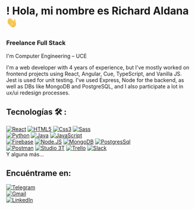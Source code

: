 # ! Hola, mi nombre es Richard Aldana <img src="https://github.com/ABSphreak/ABSphreak/blob/master/gifs/Hi.gif" width="30px">
### Freelance Full Stack
I'm Computer Engineering – UCE

I'm a web developer with 4 years of experience, but I've mostly worked on frontend projects using React, Angular, Cue, TypeScript, and Vanilla JS. Jest is used for unit testing. I've used Express, Node for the backend, as well as DBs like MongoDB and PostgreSQL, and I also participate a lot in ux/ui redesign processes.


## Tecnologías 🛠 :
[![React](https://img.shields.io/badge/React-61DBFB?style=for-the-badge&logo=react&logoColor=white&labelColor=101010)]()
[![HTML5](https://img.shields.io/badge/Html5-DA4A1F?style=for-the-badge&logo=Html5&logoColor=white&labelColor=101010)]()
[![Css3](https://img.shields.io/badge/Css3-203B9E?style=for-the-badge&logo=Css3&logoColor=white&labelColor=101010)]()
[![Sass](https://img.shields.io/badge/Sass-FF33D4?style=for-the-badge&logo=Sass&logoColor=white&labelColor=101010)]()
</br>
[![Python](https://img.shields.io/badge/Python-yellow?style=for-the-badge&logo=python&logoColor=white&labelColor=101010)]()
[![Java](https://img.shields.io/badge/Java-007396?style=for-the-badge&logo=java&logoColor=white&labelColor=101010)]()
[![JavaScript](https://img.shields.io/badge/JavaScript-F7DF1E?style=for-the-badge&logo=javascript&logoColor=white&labelColor=101010)]()
</br>
[![Firebase](https://img.shields.io/badge/Firebase-FFCA28?style=for-the-badge&logo=firebase&logoColor=white&labelColor=101010)]()
[![Node.JS](https://img.shields.io/badge/Node.JS-339933?style=for-the-badge&logo=node.js&logoColor=white&labelColor=101010)]()
[![MongoDB](https://img.shields.io/badge/MongoDB-47A248?style=for-the-badge&logo=mongodb&logoColor=white&labelColor=101010)]()
[![PostgresSql](https://img.shields.io/badge/postgres-4479A1?style=for-the-badge&logo=postgresql&logoColor=white&labelColor=101010)]()
</br>
[![Postman](https://img.shields.io/badge/Postman-EF5B25?style=for-the-badge&logo=postman&logoColor=white&labelColor=101010)]()
[![Studio 3T](https://img.shields.io/badge/studio3t-4DAB3C?style=for-the-badge&logo=studio3t&logoColor=white&labelColor=101010)]()
[![Trello](https://img.shields.io/badge/Trello-307DB0?style=for-the-badge&logo=trello&logoColor=white&labelColor=101010)]()
[![Slack](https://img.shields.io/badge/Slack-393B3D?style=for-the-badge&logo=slack&logoColor=white&labelColor=101010)]()
</br>
Y alguna más...

## Encuéntrame en:
[![Telegram](https://img.shields.io/badge/-TELEGRAM-2CA5E0?style=for-the-badge&logo=telegram&logoColor=white)](https://t.me/RichyAlda)
</br>
[![Gmail](https://img.shields.io/badge/-GMAIL-D14836?style=for-the-badge&logo=gmail&logoColor=white)](mailto:richy07dev@gmail.com)
</br>
[![LinkedIn](https://img.shields.io/badge/-LINKEDIN-0077B5?style=for-the-badge&logo=linkedin&logoColor=white)](https://www.linkedin.com/in/richyaldana/)


